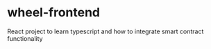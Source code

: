 # wheel-frontend

React project to learn typescript and how to integrate smart contract functionality